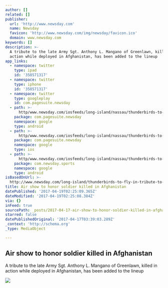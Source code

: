 ```yaml
---
author: []
related: []
publisher:
  url: 'http://www.newsday.com'
  name: Newsday
  favicon: 'http://www.newsday.com/img/newsday/favicon.ico'
  domain: www.newsday.com
keywords: []
description: >-
  A tribute to the late Army Sgt. Anthony L. Mangano of Greenlawn, killed in
  action while deployed in Afghanistan, has been added to the lineup
app_links:
  - namespace: twitter
    type: ipad
    id: '358571317'
  - namespace: twitter
    type: iphone
    id: '358571317'
  - namespace: twitter
    type: googleplay
    id: com.pagesuite.newsday
  - path: >-
      http/www.newsday.com/iosfeeds/long-island/nassau/thunderbirds-to-fly-in-tribute-to-soldier-at-bethpage-air-show-1.13459289
    package: com.pagesuite.newsday
    namespace: google
    type: android
  - path: >-
      http/www.newsday.com/iosfeeds/long-island/nassau/thunderbirds-to-fly-in-tribute-to-soldier-at-bethpage-air-show-1.13459289
    package: com.pagesuite.newsday
    namespace: google
    type: ios
  - path: >-
      http/www.newsday.com/iosfeeds/long-island/nassau/thunderbirds-to-fly-in-tribute-to-soldier-at-bethpage-air-show-1.13459289
    package: com.newsday.sports
    namespace: google
    type: android
isBasedOnUrl: >-
  http://www.newsday.com/long-island/thunderbirds-to-fly-in-tribute-to-soldier-at-bethpage-air-show-1.13459289
title: Air show to honor soldier killed in Afghanistan
datePublished: '2017-04-19T02:25:09.365Z'
dateModified: '2017-04-19T02:25:08.384Z'
via: {}
inFeed: true
sourcePath: _posts/2017-04-17-air-show-to-honor-soldier-killed-in-afghanistan.md
starred: false
datePublishedOriginal: '2017-04-17T03:39:03.289Z'
_context: 'http://schema.org'
_type: MediaObject

---
```

<article style=""><h1>Air show to honor soldier killed in Afghanistan</h1><p>A tribute to the late Army Sgt. Anthony L. Mangano of Greenlawn, killed in action while deployed in Afghanistan, has been added to the lineup</p><img src="https://cdn.newsday.com/polopoly_fs/1.13459288.1492121713!/httpImage/image.jpeg_gen/derivatives/landscape_1280/image.jpeg" /></article>